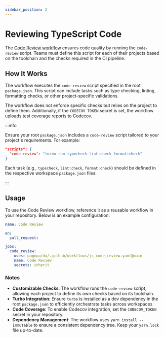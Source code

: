 ```yaml
---
sidebar_position: 2
---
```


# Reviewing TypeScript Code

The
[Code Review workflow](https://github.com/pagopa/dx/blob/main/.github/workflows/js_code_review.yaml)
ensures code quality by running the `code-review` script. Teams must define this
script for each of their projects based on the toolchain and the checks required
in the CI pipeline.

## How It Works

The workflow executes the `code-review` script specified in the root
`package.json`. This script can include tasks such as type checking, linting,
formatting checks, or other project-specific validations.

The workflow does not enforce specific checks but relies on the project to
define them. Additionally, if the `CODECOV_TOKEN` secret is set, the workflow
uploads test coverage reports to Codecov.

:::info

Ensure your root `package.json` includes a `code-review` script tailored to your
project's requirements. For example:

```json
"scripts": {
  "code-review": "turbo run typecheck lint:check format:check"
}
```

Each task (e.g., `typecheck`, `lint:check`, `format:check`) should be defined in
the respective workspace `package.json` files.

:::

## Usage

To use the Code Review workflow, reference it as a reusable workflow in your
repository. Below is an example configuration:

```yaml
name: Code Review

on:
  pull_request:

jobs:
  code_review:
    uses: pagopa/dx/.github/workflows/js_code_review.yaml@main
    name: Code Review
    secrets: inherit
```

### Notes

- **Customizable Checks**: The workflow runs the `code-review` script, allowing
  each project to define its own checks based on its toolchain.
- **Turbo Integration**: Ensure `turbo` is installed as a dev dependency in the
  root `package.json` to efficiently orchestrate tasks across workspaces.
- **Code Coverage**: To enable Codecov integration, set the `CODECOV_TOKEN`
  secret in your repository.
- **Dependency Management**: The workflow uses `yarn install --immutable` to
  ensure a consistent dependency tree. Keep your `yarn.lock` file up-to-date.
